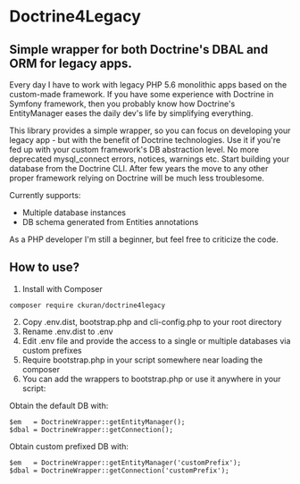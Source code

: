 # Doctrine4Legacy

## Simple wrapper for both Doctrine's DBAL and ORM for legacy apps.

Every day I have to work with legacy PHP 5.6 monolithic apps based on the custom-made framework. If you have some experience with Doctrine in Symfony framework, then you probably know how Doctrine's EntityManager eases the daily dev's life by simplifying everything.

This library provides a simple wrapper, so you can focus on developing your legacy app - but with the benefit of Doctrine technologies. Use it if you're fed up with your custom framework's DB abstraction level. No more deprecated mysql_connect errors, notices, warnings etc. Start building your database from the Doctrine CLI. After few years the move to any other proper framework relying on Doctrine will be much less troublesome.

Currently supports:
* Multiple database instances
* DB schema generated from Entities annotations

As a PHP developer I'm still a beginner, but feel free to criticize the code.

## How to use?

1. Install with Composer
```
composer require ckuran/doctrine4legacy
```
2. Copy .env.dist, bootstrap.php and cli-config.php to your root directory
3. Rename .env.dist to .env
4. Edit .env file and provide the access to a single or multiple databases via custom prefixes
5. Require bootstrap.php in your script somewhere near loading the composer
6. You can add the wrappers to bootstrap.php or use it anywhere in your script:

Obtain the default DB with:
```
$em   = DoctrineWrapper::getEntityManager();
$dbal = DoctrineWrapper::getConnection();
```

Obtain custom prefixed DB with:  
```
$em   = DoctrineWrapper::getEntityManager('customPrefix');
$dbal = DoctrineWrapper::getConnection('customPrefix');
```
